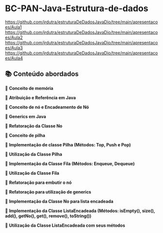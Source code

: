 # BC-PAN-Java-Estrutura-de-dados
https://github.com/jrdutra/estruturaDeDadosJavaDio/tree/main/apresentacoes/Aula1
https://github.com/jrdutra/estruturaDeDadosJavaDio/tree/main/apresentacoes/Aula2
https://github.com/jrdutra/estruturaDeDadosJavaDio/tree/main/apresentacoes/Aula3
https://github.com/jrdutra/estruturaDeDadosJavaDio/tree/main/apresentacoes/Aula4

<h2> 📚 Conteúdo abordados</h2>

🔸 <strong> Conceito de memória</strong>

🔸 <strong> Atribuição e Referência em Java </strong><br>
	 
🔸 <strong> Conceito de nó e Encadeamento de Nó</strong><br>
	 
🔸 <strong> Generics em Java </strong><br>
	  	
🔸 <strong> Refatoração da Classe No </strong><br>

🔸 <strong> Conceito de pilha </strong><br>

🔸 <strong> Implementação de classe Pilha (Métodos: Top, Push e Pop)</strong><br>

🔸 <strong> Utilização da Classe Pilha </strong><br>

🔸 <strong> Implementação da Classe Fila (Métodos: Enqueue, Dequeue) </strong><br>

🔸 <strong> Utilização da Classe Fila </strong><br>

🔸 <strong> Refatoração para embutir o nó </strong><br>

🔸 <strong> Refatoração para utilização de generics </strong><br>

🔸 <strong> Implementação da Classe No para lista encadeada</strong><br>

🔸 <strong> Implementação da Classe ListaEncadeada (Métodos: isEmpty(), size(), add(), getNo(), get(), remove(), toString())</strong><br>

🔸 <strong> Utilização da Classe ListaEncadeada com seus métodos</strong><br>
	 
